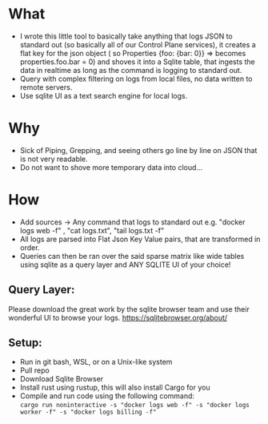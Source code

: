 # What

- I wrote this little tool to basically take anything that logs JSON to standard out (so basically all of our Control Plane services), it creates a flat key for the json object ( so Properties {foo: {bar: 0}} => becomes properties.foo.bar = 0) and shoves it into a Sqlite table, that ingests the data in realtime as long as the command is logging to standard out.
- Query with complex filtering on logs from local files, no data written to remote servers.
- Use sqlite UI as a text search engine for local logs.

# Why

- Sick of Piping, Grepping, and seeing others go line by line on JSON that is not very readable.
- Do not want to shove more temporary data into cloud...

# How

- Add sources -> Any command that logs to standard out e.g. "docker logs web -f" , "cat logs.txt", "tail logs.txt -f"
- All logs are parsed into Flat Json Key Value pairs, that are transformed in order.
- Queries can then be ran over the said sparse matrix like wide tables using sqlite as a query layer and ANY SQLITE UI of your choice!

## Query Layer:

Please download the great work by the sqlite browser team and use their wonderful UI to browse your logs.
https://sqlitebrowser.org/about/

## Setup:

- Run in git bash, WSL, or on a Unix-like system
- Pull repo
- Download Sqlite Browser
- Install rust using rustup, this will also install Cargo for you
- Compile and run code using the following command:\
  `cargo run noninteractive -s "docker logs web -f" -s "docker logs worker -f" -s "docker logs billing -f"`
